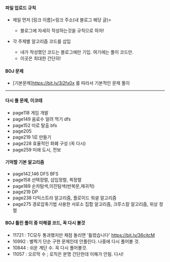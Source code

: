 #### 파일 업로드 규칙

- 제일 먼저 [링크 이름]<링크 주소(내 블로그 해당 글)>
    - 블로그에 자세히 작성하는것을 규칙으로 하자!
    
- 각 주제별 알고리즘 코드를 삽입
    - 내가 작성했던 코드는 블로그에만 기입. 여기에는 풀이 코드만.
    - 이곳은 최대한 간단히!
#### BOJ 문제
- [기본문제]<https://bit.ly/3i2fx0x> 를 따라서 기본적인 문제 풀이


--- 

#### 다시 풀 문제, 이코테  
- page118 게임 개발
- page149 음료수 얼려 먹기 dfs
- page152 미로 탈출 bfs
- page205
- page219 1로 만들기
- page228 효율적인 화폐 구성 (꼭 다시)
- page259 미래 도시, 전보



#### 기억할 기본 알고리즘
- page142,146 DFS BFS 
- page158 선택정렬, 삽입정렬, 퀵정렬
- page189 순차탐색,이진탐색(반복문,재귀적)
- page219 DP
- page238 다익스트라 알고리즘, 플로이드 워셜 알고리즘
- page275 경로압축기법 사용한 서로소 집합 알고리즘, 크루스칼 알고리즘, 위상 정렬 

#### BOJ 틀린 풀이 중 미해결 코드, 꼭 다시 볼것

- 11721 : TC모두 통과했지만 채점 돌리면 '틀렸습니다' <https://bit.ly/36cjtcM>
- 10992 : 별찍기 단순 구현 문제인데 안풀린다. 나중에 다시 풀어볼 것.
- 10844 : 쉬운 계단 수. 꼭 다시 풀어볼것.
- 11057 : 오르막 수 ; 로직은 분명 간단한데 이해가 안됨. 다시!
